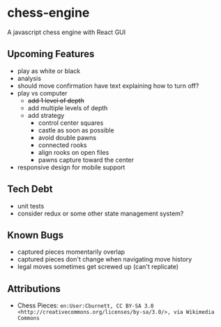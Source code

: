 # chess-engine

A javascript chess engine with React GUI

## Upcoming Features

- play as white or black
- analysis
- should move confirmation have text explaining how to turn off?
- play vs computer
  - ~~add 1 level of depth~~
  - add multiple levels of depth
  - add strategy
    - control center squares
    - castle as soon as possible
    - avoid double pawns
    - connected rooks
    - align rooks on open files
    - pawns capture toward the center
- responsive design for mobile support

## Tech Debt

- unit tests
- consider redux or some other state management system?

## Known Bugs

<!-- - _none_ -->
- captured pieces momentarily overlap
- captured pieces don't change when navigating move history
- legal moves sometimes get screwed up (can't replicate)

## Attributions

- Chess Pieces: `en:User:Cburnett, CC BY-SA 3.0 <http://creativecommons.org/licenses/by-sa/3.0/>, via Wikimedia Commons`
